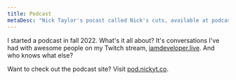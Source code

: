 ```yaml
---
title: Podcast
metaDesc: "Nick Taylor's pocast called Nick's cuts, available at podcast.iamdeveloper.com"
---
```


I started a podcast in fall 2022. What's it all about? It's conversations I've had with awesome people on my Twitch stream, [iamdeveloper.live](https://nickyt.live). And who knows what else?

<div id='buzzsprout-large-player'></div><script type='text/javascript' charset='utf-8' src='https://www.buzzsprout.com/2065897.js?container_id=buzzsprout-large-player&player=large'></script>

Want to check out the podcast site? Visit [pod.nickyt.co](https://pod.nickyt.co).
